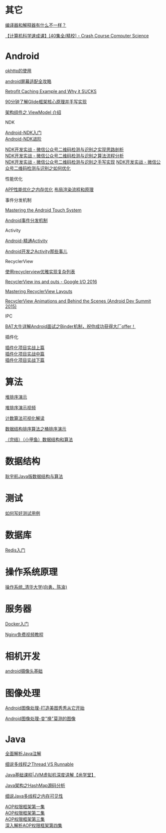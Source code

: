 # 其它

[编译器和解释器有什么不一样？](https://www.bilibili.com/video/av52513568)

[【计算机科学速成课】[40集全/精校] - Crash Course Computer Science](https://www.bilibili.com/video/BV1EW411u7th?p=1)

# Android

[okhttp的使用](https://www.imooc.com/learn/764)

[android屏幕适配全攻略](https://www.imooc.com/learn/484)

[Retrofit Caching Example and Why it SUCKS](https://www.youtube.com/watch?v=Orrh-Oiap58&feature=youtu.be)

[90分钟了解Glide框架核心原理并手写实现](https://study.163.com/course/courseLearn.htm?courseId=1209536826#/learn/live?lessonId=1279800978&courseId=1209536826)

[架构组件之 ViewModel 介绍](https://www.youtube.com/watch?v=mpO-aEXhX78)

NDK

[Android-NDK入门](https://www.imooc.com/learn/411)  
[Android-NDK进阶](https://www.imooc.com/learn/918)

[NDK开发实战 - 微信公众号二维码检测与识别之实现思路剖析](https://www.bilibili.com/video/BV1J7411E7WL)  
[NDK开发实战 - 微信公众号二维码检测与识别之算法流程分析](https://www.bilibili.com/video/BV1R7411E7ZW)  
[NDK开发实战 - 微信公众号二维码检测与识别之手写实现](https://www.bilibili.com/video/BV1e741177xR)
[NDK开发实战 - 微信公众号二维码检测与识别之如何优化](https://www.bilibili.com/video/BV1p7411w7cW)  

性能优化

[APP性能优化之内存优化](https://www.imooc.com/learn/777)
[布局渲染流程和原理](https://study.163.com/course/courseLearn.htm?courseId=1209536826#/learn/live?lessonId=1279818002&courseId=1209536826)

事件分发机制

[Mastering the Android Touch System](https://www.bilibili.com/video/av24566744)

[Android事件分发机制](https://www.imooc.com/learn/1155)

Activity

[Android-精通Activity](https://www.imooc.com/learn/413)

[Android开发之Activity那些事儿](https://segmentfault.com/ls/1650000018852921)

RecyclerView

[使用recyclerview优雅实现复杂列表](https://www.imooc.com/learn/731)

[RecyclerView ins and outs - Google I/O 2016](https://www.youtube.com/watch?v=LqBlYJTfLP4)

[Mastering RecyclerView Layouts](https://www.bilibili.com/video/av24560930?from=search&seid=3815880888118546052)

[RecyclerView Animations and Behind the Scenes (Android Dev Summit 2015)](https://www.youtube.com/watch?v=imsr8NrIAMs&t=1s)

IPC

[BAT大牛详解Android面试之Binder机制，祝你成功获得大厂offer！](https://www.bilibili.com/video/BV1vE411j7ZL?p=1&share_medium=android&share_plat=android&share_source=COPY&share_tag=s_i&timestamp=1592178701&unique_k=OQyDVE)

插件化

[插件化项目实战上篇](https://b23.tv/Mj8V3e)  
[插件化项目实战中篇](https://b23.tv/AZVRE6)  
[插件化项目实战下篇](https://b23.tv/tmZ0ay)

# 算法

[堆排序演示](https://www.bilibili.com/video/av18980178/)

[堆排序演示视频](https://isxxy.com/play/1389)

[计数算法可视化解读](https://www.bilibili.com/video/av33888999/)

[数据结构排序算法之桶排序演示](https://www.bilibili.com/video/av17940595/)

[（完结）（小甲鱼）数据结构和算法](https://www.bilibili.com/video/BV1os41117Fs?p=1)

# 数据结构

[耿宇航Java版数据结构与算法](https://isxxy.com/course/33)

# 测试

[如何写好测试用例](https://www.imooc.com/learn/816)

# 数据库

[Redis入门](https://www.imooc.com/learn/839)

# 操作系统原理

[操作系统_清华大学(向勇、陈渝)](https://www.bilibili.com/video/BV1js411b7vg?p=1)

# 服务器

[Docker入门](https://www.imooc.com/learn/867)

[Nginx免费视频教程](https://www.bilibili.com/video/av35986548)  

# 相机开发

[android摄像头基础](http://www.imooc.com/learn/543)

# 图像处理

[Android图像处理-打造美图秀秀从它开始](https://www.imooc.com/learn/302)

[Android图像处理-变"换"莫测的图像](https://www.imooc.com/learn/343)

# Java

[全面解析Java注解](https://www.imooc.com/learn/456)

[细说多线程之Thread VS Runnable](https://www.imooc.com/learn/312)

[Java基础课程|JVM虚拟机深度讲解【尚学堂】](https://ke.qq.com/course/331125?term_id=100393000&taid=2570245869210997)

[Java架构之HashMap源码分析](https://ke.qq.com/course/453678?taid=3776337110559790)

[细说Java多线程之内存可见性](https://www.imooc.com/learn/352)

[AOP权限框架第一集](https://www.bilibili.com/video/BV1fE411k76d)  
[AOP权限框架第二集](https://www.bilibili.com/video/BV1FE411C716)  
[AOP权限框架第三集](https://www.bilibili.com/video/BV1cE411C7ZY)  
[深入解析AOP权限框架第四集](https://www.bilibili.com/video/BV1AE411C7bf)




























